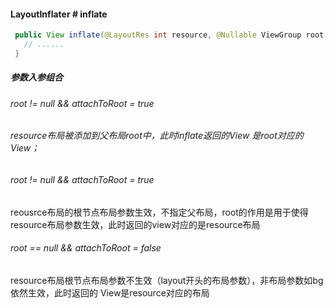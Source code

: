 #### LayoutInflater # inflate

```java
 public View inflate(@LayoutRes int resource, @Nullable ViewGroup root, boolean attachToRoot) {
   // ......
 }
```

##### 参数入参组合

###### root != null && attachToRoot = true

###### resource布局被添加到父布局root中，此时inflate返回的View 是root对应的View；	

###### root != null && attachToRoot = true

reousrce布局的根节点布局参数生效，不指定父布局，root的作用是用于使得resource布局参数生效，此时返回的view对应的是resource布局

###### root == null && attachToRoot = false

resource布局根节点布局参数不生效（layout开头的布局参数），非布局参数如bg依然生效，此时返回的 View是resource对应的布局